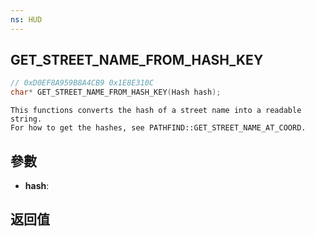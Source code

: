 ```yaml
---
ns: HUD
---
```

## GET_STREET_NAME_FROM_HASH_KEY

```c
// 0xD0EF8A959B8A4CB9 0x1E8E310C
char* GET_STREET_NAME_FROM_HASH_KEY(Hash hash);
```

```
This functions converts the hash of a street name into a readable string.  
For how to get the hashes, see PATHFIND::GET_STREET_NAME_AT_COORD.  
```

## 參數
* **hash**: 

## 返回值
